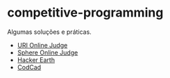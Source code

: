 # competitive-programming
Algumas soluções e práticas.

- [URI Online Judge](https://www.urionlinejudge.com.br/judge/en/profile/2096)
- [Sphere Online Judge](http://br.spoj.com/users/jessicaccp/)
- [Hacker Earth](https://www.hackerearth.com/pt-br/@jessicaccp)
- [CodCad](http://www.codcad.com/user/3575)
